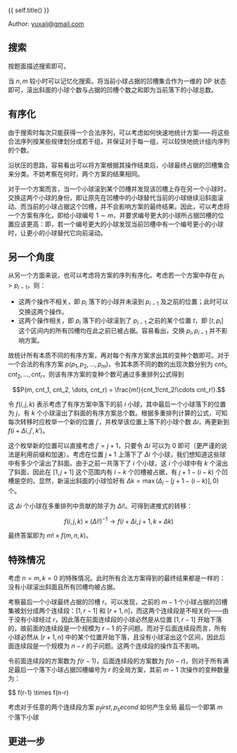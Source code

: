 {{ self.title() }}

Author: yuxaij@gmail.com

## 搜索

按题面描述搜索即可。

当 $n,m$ 较小时可以记忆化搜索。将当前小球占据的凹槽集合作为一维的 DP 状态即可，滚出斜面的小球个数与占据的凹槽个数之和即为当前落下的小球总数。

## 有序化

由于搜索时每次只能获得一个合法序列，可以考虑如何快速地统计方案——将这些合法序列按某些规律划分成若干组，并保证对于每一组，可以较快地统计组内序列的个数。

沿状压的思路，容易看出可以将方案根据其操作结束后，小球最终占据的凹槽集合来分类。不妨考察在何时，两个方案的结果相同。

对于一个方案而言，当一个小球滚到某个凹槽并发现该凹槽上存在另一个小球时，交换这两个小球的身份，即让原先在凹槽中的小球替代当前的小球继续沿斜面滚动、而当前的小球占据这个凹槽，并不会影响方案的最终结果。因此，可以考虑将一个方案有序化，即给小球编号 $1 \sim m$，并要求编号更大的小球所占据凹槽的位置应该更高：即，若一个编号更大的小球发现当前凹槽中有一个编号更小的小球时，让更小的小球替代它向前滚动。

## 另一个角度

从另一个方面来说，也可以考虑将方案的序列有序化。考虑若一个方案中存在 $p_i > p_{i-1}$，则：

+ 这两个操作不相关，即 $p_i$ 落下的小球并未滚到 $p_{i-1}$ 及之前的位置；此时可以交换这两个操作。
+ 这两个操作相关，即 $p_i$ 落下的小球滚到了 $p_{i-1}$ 之前的某个位置 $t$，即 $[t, p_i]$ 这个区间内的所有凹槽均在此之前已被占据。容易看出，交换 $p_{i}, p_{i-1}$ 并不影响方案。

故统计所有本质不同的有序方案，再对每个有序方案求出其的变种个数即可。对于一个合法的有序方案 $p(p_1, p_2, \dots, p_m)$，令其本质不同的数的出现次数分别为 $cnt_1, cnt_2, \dots, cnt_r$，则该有序方案的变种个数可通过多重排列公式得到 

$$P(m, cnt_1, cnt_2, \dots, cnt_r) = \frac{m!}{cnt_1!cnt_2!\cdots cnt_r!}.$$

令 $f(i,j,k)$ 表示考虑了有序方案中落下的前 $i$ 小球，其中最后一个小球落下的位置为 $j$，有 $k$ 个小球滚出了斜面的有序方案总个数。根据多重排列计算的公式，可知每次转移时应枚举一个新的位置 $j'$，并枚举该位置上落下的小球个数 $\Delta i$，再更新到 $f(i+\Delta i, j', k')$。

这个枚举新的位置可以直接考虑 $j'=j+1$，只要令 $\Delta i$ 可以为 $0$ 即可（更严谨的说法是利用前缀和加速）。考虑在位置 $j+1$ 上落下了 $\Delta i$ 个小球，我们想知道这些球中有多少个滚出了斜面。由于之前一共落下了 $i$ 个小球，这 $i$ 个小球中有 $k$ 个滚出了斜面，因此在 $[1,j+1]$ 这个范围内有 $i-k$ 个凹槽被占据，有 $j+1-(i-k)$ 个凹槽是空的。显然，新滚出斜面的小球恰好有 $\Delta k = \max \left(\Delta_i - [j+1-(i-k)], 0\right)$ 个。

这 $\Delta i$ 个小球在多重排列中贡献的除子为 $\Delta i!$。可得到递推式的转移：

$$ f(i,j,k) \times (\Delta i!)^{-1} \to f(i+\Delta i, j+1,k+\Delta k)$$

最终答案即为 $m! \times f(m, n, k)$。

## 特殊情况

考虑 $n=m,k=0$ 的特殊情况。此时所有合法方案得到的最终结果都是一样的：没有小球滚出斜面且所有凹槽均被占据。

考察最后一个小球最终占据的凹槽 $r$。可以发现，之前的 $m-1$ 个小球占据的凹槽集被划分成两个连续段：$[1,r-1]$ 和 $[r+1,n]$，而这两个连续段是不相关的——由于没有小球经过 $r$，因此落在前面连续段的小球必然是从位置 $[1,r-1]$ 开始下落的，故前面的连续段是一个规模为 $r-1$ 的子问题。而对于后面连续段而言，所有小球必然从 $[r+1,n]$ 中的某个位置开始下落，且没有小球滚出这个区间，因此后面连续段是一个规模为 $n-r$ 的子问题。这两个连续段的操作互不影响。

令前面连续段的方案数为 $f(r-1)$，后面连续段的方案数为 $f(n-r)$，则对于所有满足最后一个落下小球占据凹槽编号为 $r$ 的全局方案，其前 $m-1$ 次操作的变种数量为：

$$ f(r-1) \times f(n-r) 

考虑对于任意的两个连续段方案 $p_first, p_second$ 如何产生全局
最后一个即第 $m$ 个落下小球

## 更进一步

